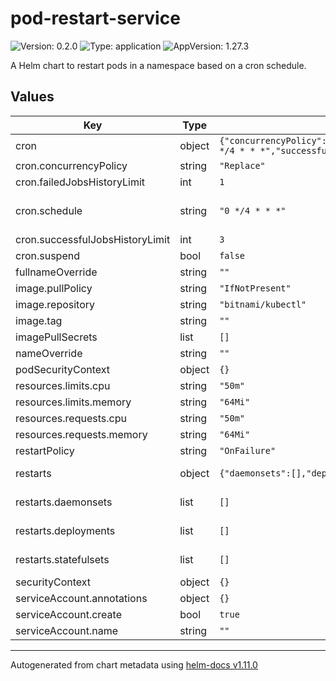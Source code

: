# pod-restart-service

![Version: 0.2.0](https://img.shields.io/badge/Version-0.2.0-informational?style=flat-square) ![Type: application](https://img.shields.io/badge/Type-application-informational?style=flat-square) ![AppVersion: 1.27.3](https://img.shields.io/badge/AppVersion-1.27.3-informational?style=flat-square)

A Helm chart to restart pods in a namespace based on a cron schedule.

## Values

| Key | Type | Default | Description |
|-----|------|---------|-------------|
| cron | object | `{"concurrencyPolicy":"Replace","failedJobsHistoryLimit":1,"schedule":"0 */4 * * *","successfulJobsHistoryLimit":3,"suspend":false}` | Cronjob configuration |
| cron.concurrencyPolicy | string | `"Replace"` | Concurrency policy for the cronjob |
| cron.failedJobsHistoryLimit | int | `1` | History limits for the cronjob |
| cron.schedule | string | `"0 */4 * * *"` | Schedule for the cronjob Default is every 4 hours See https://kubernetes.io/docs/concepts/workloads/controllers/cron-jobs/#cron-schedule-syntax |
| cron.successfulJobsHistoryLimit | int | `3` | History limits for the cronjob |
| cron.suspend | bool | `false` | Suspend the cronjob |
| fullnameOverride | string | `""` |  |
| image.pullPolicy | string | `"IfNotPresent"` |  |
| image.repository | string | `"bitnami/kubectl"` |  |
| image.tag | string | `""` |  |
| imagePullSecrets | list | `[]` |  |
| nameOverride | string | `""` |  |
| podSecurityContext | object | `{}` |  |
| resources.limits.cpu | string | `"50m"` |  |
| resources.limits.memory | string | `"64Mi"` |  |
| resources.requests.cpu | string | `"50m"` |  |
| resources.requests.memory | string | `"64Mi"` |  |
| restartPolicy | string | `"OnFailure"` | Pod restart policy |
| restarts | object | `{"daemonsets":[],"deployments":[],"statefulsets":[]}` | Restarts contains a set of deployments, statefulsets and daemonsets to restart |
| restarts.daemonsets | list | `[]` | Daemonsets contains a list of daemonsets to restart. We expect the name of the daemonset to restart. |
| restarts.deployments | list | `[]` | Deployments contains a list of deployments to restart. We expect the name of the deployment to restart. |
| restarts.statefulsets | list | `[]` | Statefulsets contains a list of statefulsets to restart. We expect the name of the statefulset to restart. |
| securityContext | object | `{}` |  |
| serviceAccount.annotations | object | `{}` |  |
| serviceAccount.create | bool | `true` |  |
| serviceAccount.name | string | `""` |  |

----------------------------------------------
Autogenerated from chart metadata using [helm-docs v1.11.0](https://github.com/norwoodj/helm-docs/releases/v1.11.0)
